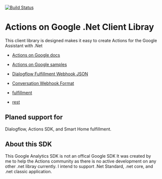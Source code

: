 [![Build Status](https://travis-ci.org/LindaLawton/actions-on-google-dotnet.svg?branch=master, "Build Status")](https://travis-ci.org/LindaLawton/actions-on-google-dotnet)


# Actions on Google .Net Client Libray



This client library is designed makes it easy to create Actions for the Google Assistant with .Net


* [Actions on Google docs](https://developers.google.com/actions/)

* [Actions on Google samples](https://developers.google.com/actions/samples/)
* [Dialogflow Fulfillment Webhook JSON](https://github.com/dialogflow/fulfillment-webhook-json)
* [Conversation Webhook Format](https://developers.google.com/actions/build/json/conversation-webhook-json)
* [fulfillment](https://dialogflow.com/docs/fulfillment)
* [rest](https://dialogflow.com/docs/reference/api-v2/rest/)

## Planed support for 

 Dialogflow, Actions SDK, and Smart Home fulfillment.

## About this SDK


This Google Analytics SDK is not an offical Google SDK It was created by me to help the Actions community as there is no active development on any other .net libray currently.   I intend to support .Net Standard, .net core, and .net classic application.  
